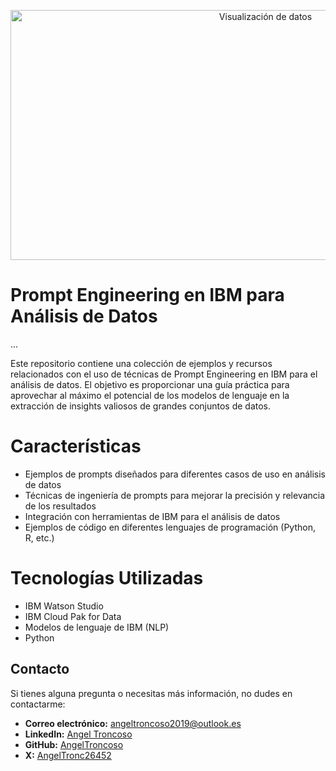<p align="center">
  <img src="https://i.giphy.com/media/xT9IgzoKnwFNmISR8I/giphy.webp" alt="Visualización de datos" width="800" height="400">
</p>

# Prompt Engineering en IBM para Análisis de Datos

...

Este repositorio contiene una colección de ejemplos y recursos relacionados con el uso de técnicas de Prompt Engineering en IBM para el análisis de datos. El objetivo es proporcionar una guía práctica para aprovechar al máximo el potencial de los modelos de lenguaje en la extracción de insights valiosos de grandes conjuntos de datos.

# Características

* Ejemplos de prompts diseñados para diferentes casos de uso en análisis de datos
* Técnicas de ingeniería de prompts para mejorar la precisión y relevancia de los resultados
* Integración con herramientas de IBM para el análisis de datos
* Ejemplos de código en diferentes lenguajes de programación (Python, R, etc.)

# Tecnologías Utilizadas

* IBM Watson Studio
* IBM Cloud Pak for Data
* Modelos de lenguaje de IBM (NLP)
* Python


## Contacto

Si tienes alguna pregunta o necesitas más información, no dudes en contactarme:

* **Correo electrónico:** [angeltroncoso2019@outlook.es](mailto:angeltroncoso2019@outlook.es)
* **LinkedIn:** [Angel Troncoso](https://www.linkedin.com/in/angeltroncoso/)
* **GitHub:** [AngelTroncoso](https://github.com/AngelTroncoso/)
* **X:** [AngelTronc26452](https://x.com/AngelTronc26452/)
